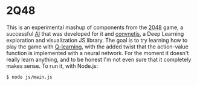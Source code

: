 # 2Q48

This is an experimental mashup of components from the
[2048](https://github.com/gabrielecirulli/2048) game, a successful
[AI](http://ov3y.github.io/2048-AI/) that was developed for it and
[convnetjs](http://cs.stanford.edu/people/karpathy/convnetjs/), a Deep Learning
exploration and visualization JS library. The goal is to try learning how to
play the game with [Q-learning](http://en.wikipedia.org/wiki/Q_learning), with
the added twist that the action-value function is implemented with a neural
network. For the moment it doesn't really learn anything, and to be honest I'm
not even sure that it completely makes sense. To run it, with Node.js:

    $ node js/main.js
